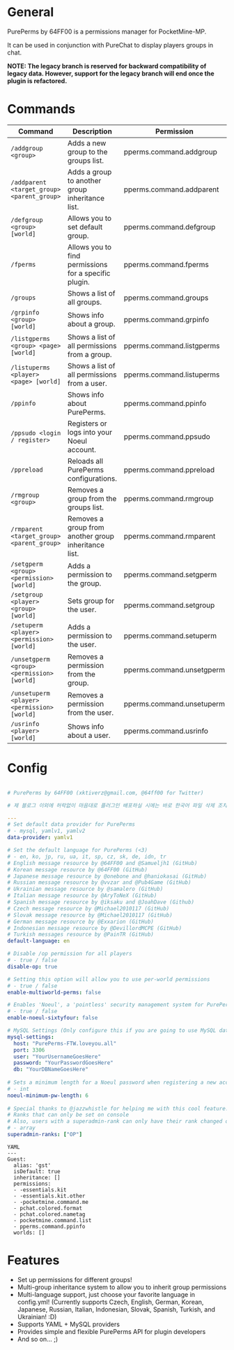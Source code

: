 # General

PurePerms by 64FF00 is a permissions manager for PocketMine-MP.

It can be used in conjunction with PureChat to display players groups in chat.

**NOTE: The legacy branch is reserved for backward compatibility of legacy data. However, support for the legacy branch will end once the plugin is refactored.**

# Commands

Command | Description | Permission
--- | --- | ---
`/addgroup <group>` | Adds a new group to the groups list. | pperms.command.addgroup
`/addparent <target_group> <parent_group>` | Adds a group to another group inheritance list. | pperms.command.addparent
`/defgroup <group> [world]` | Allows you to set default group. | pperms.command.defgroup
`/fperms` | Allows you to find permissions for a specific plugin. | pperms.command.fperms
`/groups` | Shows a list of all groups. | pperms.command.groups
`/grpinfo <group> [world]` | Shows info about a group. | pperms.command.grpinfo
`/listgperms <group> <page> [world]` | Shows a list of all permissions from a group. | pperms.command.listgperms
`/listuperms <player> <page> [world]` | Shows a list of all permissions from a user. | pperms.command.listuperms
`/ppinfo` | Shows info about PurePerms. | pperms.command.ppinfo
`/ppsudo <login / register>` | Registers or logs into your Noeul account. | pperms.command.ppsudo
`/ppreload` | Reloads all PurePerms configurations. | pperms.command.ppreload
`/rmgroup <group>` | Removes a group from the groups list. | pperms.command.rmgroup
`/rmparent <target_group> <parent_group>` | Removes a group from another group inheritance list. | pperms.command.rmparent
`/setgperm <group> <permission> [world]` | Adds a permission to the group. | pperms.command.setgperm
`/setgroup <player> <group> [world]` | Sets group for the user. | pperms.command.setgroup
`/setuperm <player> <permission> [world]` | Adds a permission to the user. | pperms.command.setuperm
`/unsetgperm <group> <permission> [world]` | Removes a permission from the group. | pperms.command.unsetgperm
`/unsetuperm <player> <permission> [world]` | Removes a permission from the user. | pperms.command.unsetuperm
`/usrinfo <player> [world]` | Shows info about a user. | pperms.command.usrinfo

# Config

``` YAML

# PurePerms by 64FF00 (xktiverz@gmail.com, @64ff00 for Twitter)

# 제 블로그 이외에 허락없이 마음대로 플러그인 배포하실 시에는 바로 한국어 파일 삭제 조치하고 공유 중단합니다

---
# Set default data provider for PurePerms
# - mysql, yamlv1, yamlv2
data-provider: yamlv1

# Set the default language for PurePerms (<3)
# - en, ko, jp, ru, ua, it, sp, cz, sk, de, idn, tr
# English message resource by @64FF00 and @Samueljh1 (GitHub)
# Korean message resource by @64FF00 (GitHub)
# Japanese message resource by @onebone and @haniokasai (GitHub)
# Russian message resource by @vvzar and @Pub4Game (GitHub)
# Ukrainian message resource by @samalero (GitHub)
# Italian message resource by @AryToNeX (GitHub)
# Spanish message resource by @iksaku and @JoahDave (Github) 
# Czech message resource by @Michael2010117 (GitHub)
# Slovak message resource by @Michael2010117 (GitHub)
# German message resource by @Exxarion (GitHub)
# Indonesian message resource by @DevillordMCPE (GitHub)
# Turkish messages resource by @PainTR (GitHub)
default-language: en

# Disable /op permission for all players
# - true / false
disable-op: true

# Setting this option will allow you to use per-world permissions
# - true / false
enable-multiworld-perms: false

# Enables 'Noeul', a 'pointless' security management system for PurePerms
# - true / false
enable-noeul-sixtyfour: false

# MySQL Settings (Only configure this if you are going to use MySQL data provider)
mysql-settings:
  host: "PurePerms-FTW.loveyou.all"
  port: 3306
  user: "YourUsernameGoesHere"
  password: "YourPasswordGoesHere"
  db: "YourDBNameGoesHere"
  
# Sets a minimum length for a Noeul password when registering a new account
# - int  
noeul-minimum-pw-length: 6
  
# Special thanks to @jazzwhistle for helping me with this cool feature! #JAZZWHISTLE-FTW
# Ranks that can only be set on console
# Also, users with a superadmin-rank can only have their rank changed on console
# - array
superadmin-ranks: ["OP"]
```

```
YAML
---
Guest:
  alias: 'gst'
  isDefault: true
  inheritance: []
  permissions:
  - -essentials.kit
  - -essentials.kit.other
  - -pocketmine.command.me
  - pchat.colored.format
  - pchat.colored.nametag
  - pocketmine.command.list
  - pperms.command.ppinfo
  worlds: []
```

# Features

- Set up permissions for different groups!
- Multi-group inheritance system to allow you to inherit group permissions
- Multi-language support, just choose your favorite language in config.yml! (Currently supports Czech, English, German,
  Korean, Japanese, Russian, Italian, Indonesian, Slovak, Spanish, Turkish, and Ukrainian! :D)
- Supports YAML + MySQL providers
- Provides simple and flexible PurePerms API for plugin developers
- And so on... ;)
